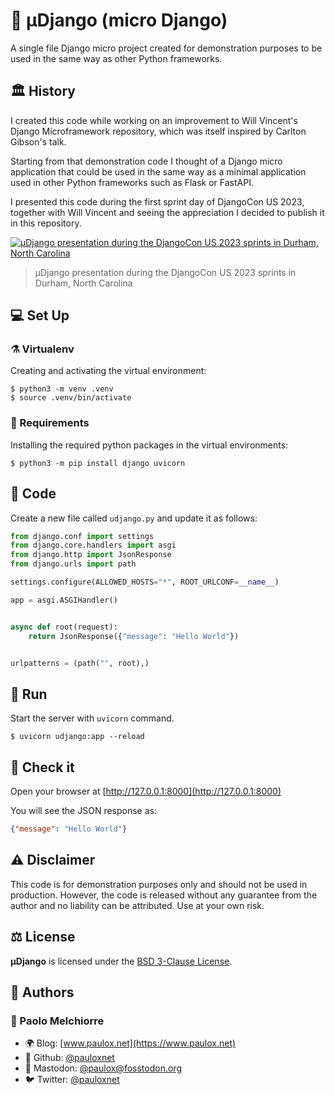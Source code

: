 # 🧬 μDjango (micro Django)

A single file Django micro project created for demonstration purposes to be used in the same way as other Python frameworks.

## 🏛️ History

I created this code while working on an improvement to Will Vincent's Django Microframework repository, which was itself inspired by Carlton Gibson's talk.

Starting from that demonstration code I thought of a Django micro application that could be used in the same way as a minimal application used in other Python frameworks such as Flask or FastAPI.

I presented this code during the first sprint day of DjangoCon US 2023, together with Will Vincent and seeing the appreciation I decided to publish it in this repository.

[![μDjango presentation during the DjangoCon US 2023 sprints in Durham, North Carolina](https://cdn.fosstodon.org/media_attachments/files/111/262/282/120/320/402/original/0b644dcffe2eeecf.jpg)](https://fosstodon.org/@paulox/111262287902120294)

> μDjango presentation during the DjangoCon US 2023 sprints in Durham, North Carolina

## 💻 Set Up

### ⚗️ Virtualenv

Creating and activating the virtual environment:

```console
$ python3 -m venv .venv
$ source .venv/bin/activate
```

### 🧩 Requirements

Installing the required python packages in the virtual environments:

```console
$ python3 -m pip install django uvicorn
```
## 🧮 Code

Create a new file called `udjango.py` and update it as follows:

```python
from django.conf import settings
from django.core.handlers import asgi
from django.http import JsonResponse
from django.urls import path

settings.configure(ALLOWED_HOSTS="*", ROOT_URLCONF=__name__)

app = asgi.ASGIHandler()


async def root(request):
    return JsonResponse({"message": "Hello World"})


urlpatterns = (path("", root),)
```

## 🏃 Run

Start the server with `uvicorn` command.

```console
$ uvicorn udjango:app --reload
```

## 🔬 Check it

Open your browser at [http://127.0.0.1:8000](http://127.0.0.1:8000)

You will see the JSON response as:

```json
{"message": "Hello World"}
```

## ⚠️ Disclaimer

This code is for demonstration purposes only and should not be used in production. However, the code is released without any guarantee from the author and no liability can be attributed. Use at your own risk.

## ⚖️ License

**μDjango** is licensed under the [BSD 3-Clause License](https://github.com/pauloxnet/uDjango/blob/main/LICENSE).

## 👥 Authors

### 👤 Paolo Melchiorre

-   🌍 Blog: [www.paulox.net](https://www.paulox.net)
-   🐙 Github: [@pauloxnet](https://github.com/pauloxnet)
-   🦣 Mastodon: [@paulox@fosstodon.org](https://fosstodon.org/@paulox)
-   🐦️ Twitter: [@pauloxnet](https://twitter.com/pauloxnet)
